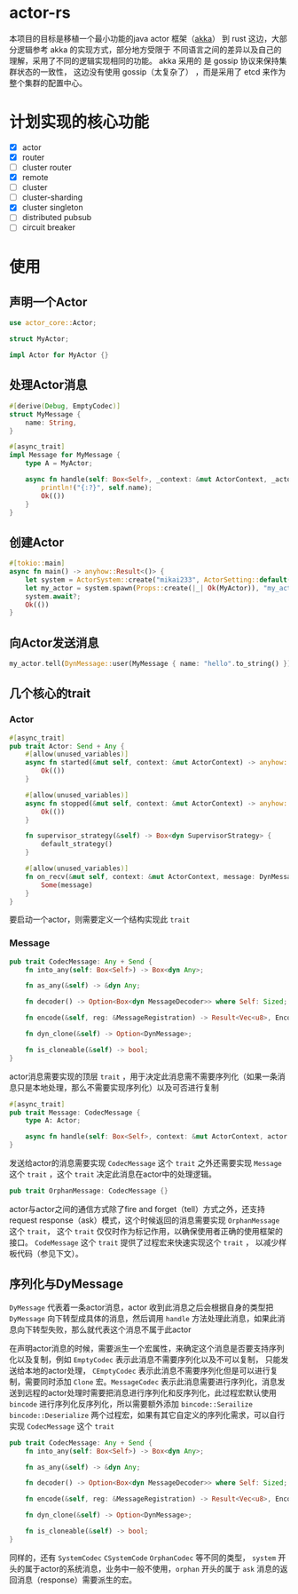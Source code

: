 # actor-rs

本项目的目标是移植一个最小功能的java actor
框架（[akka](https://doc.akka.io/docs/akka/current/typed/guide/introduction.html)）
到 rust 这边，大部分逻辑参考 akka 的实现方式，部分地方受限于 不同语言之间的差异以及自己的理解，采用了不同的逻辑实现相同的功能。
akka 采用的
是 gossip 协议来保持集群状态的一致性， 这边没有使用 gossip（太复杂了） ，而是采用了 etcd 来作为整个集群的配置中心。

# 计划实现的核心功能

- [x] actor
- [x] router
- [ ] cluster router
- [x] remote
- [ ] cluster
- [ ] cluster-sharding
- [x] cluster singleton
- [ ] distributed pubsub
- [ ] circuit breaker

# 使用

## 声明一个Actor

```rust
use actor_core::Actor;

struct MyActor;

impl Actor for MyActor {}
```

## 处理Actor消息

```rust
#[derive(Debug, EmptyCodec)]
struct MyMessage {
    name: String,
}

#[async_trait]
impl Message for MyMessage {
    type A = MyActor;

    async fn handle(self: Box<Self>, _context: &mut ActorContext, _actor: &mut Self::A) -> anyhow::Result<()> {
        println!("{:?}", self.name);
        Ok(())
    }
}
```

## 创建Actor

```rust
#[tokio::main]
async fn main() -> anyhow::Result<()> {
    let system = ActorSystem::create("mikai233", ActorSetting::default())?;
    let my_actor = system.spawn(Props::create(|_| Ok(MyActor)), "my_actor")?;
    system.await?;
    Ok(())
}
```

## 向Actor发送消息

```rust
my_actor.tell(DynMessage::user(MyMessage { name: "hello".to_string() }), ActorRef::no_sender());
```

## 几个核心的trait

### Actor

```rust
#[async_trait]
pub trait Actor: Send + Any {
    #[allow(unused_variables)]
    async fn started(&mut self, context: &mut ActorContext) -> anyhow::Result<()> {
        Ok(())
    }

    #[allow(unused_variables)]
    async fn stopped(&mut self, context: &mut ActorContext) -> anyhow::Result<()> {
        Ok(())
    }

    fn supervisor_strategy(&self) -> Box<dyn SupervisorStrategy> {
        default_strategy()
    }

    #[allow(unused_variables)]
    fn on_recv(&mut self, context: &mut ActorContext, message: DynMessage) -> Option<DynMessage> {
        Some(message)
    }
}
```

要启动一个actor，则需要定义一个结构实现此 `trait`

### Message

```rust
pub trait CodecMessage: Any + Send {
    fn into_any(self: Box<Self>) -> Box<dyn Any>;

    fn as_any(&self) -> &dyn Any;

    fn decoder() -> Option<Box<dyn MessageDecoder>> where Self: Sized;

    fn encode(&self, reg: &MessageRegistration) -> Result<Vec<u8>, EncodeError>;

    fn dyn_clone(&self) -> Option<DynMessage>;

    fn is_cloneable(&self) -> bool;
}
```

actor消息需要实现的顶层 `trait` ，用于决定此消息需不需要序列化（如果一条消息只是本地处理，那么不需要实现序列化）以及可否进行复制

```rust
#[async_trait]
pub trait Message: CodecMessage {
    type A: Actor;

    async fn handle(self: Box<Self>, context: &mut ActorContext, actor: &mut Self::A) -> anyhow::Result<()>;
}
```

发送给actor的消息需要实现 `CodecMessage` 这个 `trait` 之外还需要实现 `Message` 这个 `trait` ，这个 `trait`
决定此消息在actor中的处理逻辑。

```rust
pub trait OrphanMessage: CodecMessage {}
```

actor与actor之间的通信方式除了fire and forget（tell）方式之外，还支持request
response（ask）模式，这个时候返回的消息需要实现 `OrphanMessage`
这个 `trait`， 这个 `trait` 仅仅时作为标记作用，以确保使用者正确的使用框架的接口。 `CodeMessage` 这个 `trait`
提供了过程宏来快速实现这个 `trait` ，
以减少样板代码（参见下文）。

## 序列化与DyMessage

`DyMessage` 代表着一条actor消息，actor 收到此消息之后会根据自身的类型把 `DyMessage`
向下转型成具体的消息，然后调用 `handle` 方法处理此消息，如果此消息向下转型失败，那么就代表这个消息不属于此actor

在声明actor消息的时候，需要派生一个宏属性，来确定这个消息是否要支持序列化以及复制，例如 `EmptyCodec` 表示此消息不需要序列化以及不可以复制，
只能发送给本地的actor处理， `CEmptyCodec` 表示此消息不需要序列化但是可以进行复制，需要同时添加 `Clone` 宏。`MessageCodec`
表示此消息需要进行序列化，消息发送到远程的actor处理时需要把消息进行序列化和反序列化，此过程宏默认使用 `bincode`
进行序列化反序列化，所以需要额外添加 `bincode::Serailize` `bincode::Deserialize` 两个过程宏，如果有其它自定义的序列化需求，可以自行实现
`CodecMessage` 这个 `trait`

```rust
pub trait CodecMessage: Any + Send {
    fn into_any(self: Box<Self>) -> Box<dyn Any>;

    fn as_any(&self) -> &dyn Any;

    fn decoder() -> Option<Box<dyn MessageDecoder>> where Self: Sized;

    fn encode(&self, reg: &MessageRegistration) -> Result<Vec<u8>, EncodeError>;

    fn dyn_clone(&self) -> Option<DynMessage>;

    fn is_cloneable(&self) -> bool;
}
```

同样的，还有 `SystemCodec` `CSystemCode` `OrphanCodec` 等不同的类型， `system`
开头的属于actor的系统消息，业务中一般不使用，`orphan`
开头的属于 `ask` 消息的返回消息（response）需要派生的宏。